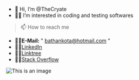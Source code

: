 - 👋 Hi, I’m @TheCryate
- 👨‍💻 I’m interested in coding and testing softwares

> 📫 How to reach me 
- 🐱‍💻**E-Mail:** " bathankota@hotmail.com "
- 🐱‍💻[LinkedIn](https://linkedin.com/in/cryate)
- 🐱‍💻[Linktree](https://linktr.ee/cryate)
- 🐱‍💻[Stack Overflow](https://stackoverflow.com/users/20669644/cryate)

![This is an image](https://myoctocat.com/assets/images/base-octocat.svg)
